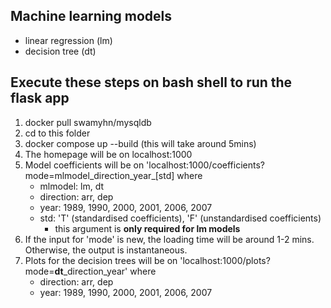 ## Machine learning models
- linear regression (lm)
- decision tree (dt)

## Execute these steps on bash shell to run the flask app
1. docker pull swamyhn/mysqldb
2. cd to this folder
3. docker compose up --build (this will take around 5mins)
4. The homepage will be on localhost:1000
5. Model coefficients will be on 'localhost:1000/coefficients?mode=mlmodel_direction_year_[std] where
    - mlmodel: lm, dt
    - direction: arr, dep
    - year: 1989, 1990, 2000, 2001, 2006, 2007
    - std: 'T' (standardised coefficients), 'F' (unstandardised coefficients)
        - this argument is **only required for lm models** 
6. If the input for 'mode' is new, the loading time will be around 1-2 mins. Otherwise, the output is instantaneous.
7. Plots for the decision trees will be on 'localhost:1000/plots?mode=**dt**_direction_year' where
    - direction: arr, dep
    - year: 1989, 1990, 2000, 2001, 2006, 2007